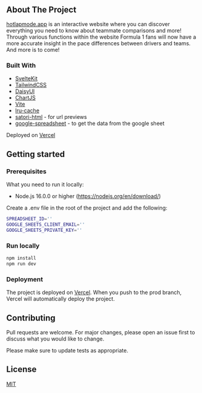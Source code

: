 <!-- PROJECT LOGO -->
<p align="center" style="margin-top: -80px;">
  <a href="https://www.hotlapmode.app/">
   <img src="https://www.hotlapmode.app/images/hlm.png" alt="Logo">
  </a>

  <h3 align="center" style="margin-top: -100px;"><a href="https://hotlapmode.app/"><strong>hotlapmode.app</strong></a></h3>

  <p align="center">
    An interactive website where you can discover everything you need to know about f1 driver/team comparisons and more!
    <br />
    <a href="https://hotlapmode.app/"><strong>View more »</strong></a>
</p>

## About The Project

[hotlapmode.app](https://hotlapmode.app) is an interactive website where you can discover everything you need to know about teammate comparisons and more! Through various functions within the website Formula 1 fans will now have a more accurate insight in the pace differences between drivers and teams. And more is to come!

### Built With

- [SvelteKit](https://kit.svelte.dev/)
- [TailwindCSS](https://tailwindcss.com/)
- [DaisyUI](https://daisyui.com/)
- [ChartJS](https://www.chartjs.org/)
- [Vite](https://vitejs.dev/)
- [lru-cache](https://www.npmjs.com/package/lru-cache)
- [satori-html](https://www.npmjs.com/package/satori-html) - for url previews
- [google-spreadsheet](https://www.npmjs.com/package/google-spreadsheet) - to get the data from the google sheet

Deployed on [Vercel](https://vercel.com/)

## Getting started

### Prerequisites

What you need to run it locally:

- Node.js 16.0.0 or higher (https://nodejs.org/en/download/)

Create a .env file in the root of the project and add the following:

```bash
SPREADSHEET_ID=''
GOOGLE_SHEETS_CLIENT_EMAIL=''
GOOGLE_SHEETS_PRIVATE_KEY=''
```

### Run locally

```bash
npm install
npm run dev
```

### Deployment

The project is deployed on [Vercel](https://vercel.com/). When you push to the prod branch, Vercel will automatically deploy the project.

## Contributing

Pull requests are welcome. For major changes, please open an issue first
to discuss what you would like to change.

Please make sure to update tests as appropriate.

## License

[MIT](https://choosealicense.com/licenses/mit/)
